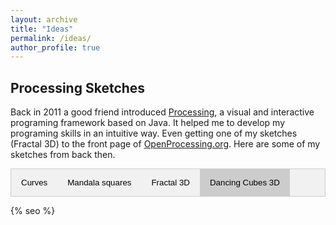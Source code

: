 ```yaml
---
layout: archive
title: "Ideas"
permalink: /ideas/
author_profile: true
---
```

<style scoped>
    /* Style the tab */
.tab {
  overflow: hidden;
  border: 1px solid #ccc;
  background-color: #f1f1f1;
}

/* Style the buttons that are used to open the tab content */
.tab button {
  background-color: inherit;
  float: left;
  border: none;
  outline: none;
  cursor: pointer;
  padding: 14px 16px;
  transition: 0.3s;
}

/* Change background color of buttons on hover */
.tab button:hover {
  background-color: #ddd;
}

/* Create an active/current tablink class */
.tab button.active {
  background-color: #ccc;
}

/* Style the tab content */
.tabcontent {
  display: none;
  padding: 6px 12px;
  border: 1px solid #ccc;
  border-top: none;
}
</style>

<script>
    function openCity(evt, cityName) {
    // Declare all variables
    var i, tabcontent, tablinks;

    // Get all elements with class="tabcontent" and hide them
    tabcontent = document.getElementsByClassName("tabcontent");
    for (i = 0; i < tabcontent.length; i++) {
        tabcontent[i].style.display = "none";
    }

    // Get all elements with class="tablinks" and remove the class "active"
    tablinks = document.getElementsByClassName("tablinks");
    for (i = 0; i < tablinks.length; i++) {
        tablinks[i].className = tablinks[i].className.replace(" active", "");
    }

    // Show the current tab, and add an "active" class to the button that opened the tab
    document.getElementById(cityName).style.display = "block";
    evt.currentTarget.className += " active";
    }
</script>



<script type="text/javascript" src="../assets/processing/processingNew.js"></script>



## Processing Sketches
Back in 2011 a good friend introduced [Processing](https://processing.org/), a visual and interactive programing framework based on Java. It helped me to develop my programing skills in an intuitive way. Even getting one of my sketches (Fractal 3D) to the front page of [OpenProcessing.org](https://www.openprocessing.org).
Here are some of my sketches from back then.
<!-- Tab links -->
<div class="tab">
  <button class="tablinks" onclick="openCity(event, 'merolek')">Curves</button>
  <button class="tablinks" onclick="openCity(event, 'mandala_cuadros')">Mandala squares</button>
  <button class="tablinks" onclick="openCity(event, 'fractal_3D')">Fractal 3D</button>
  <button id="default_tab" class="tablinks active" onclick="openCity(event, 'dancing_cubes_3D')">Dancing Cubes 3D</button>
</div>

<!-- Tab content -->
<div id="merolek" class="tabcontent">
    <h3 id="sketch_title">Curves by lines</h3>
    <canvas id="processing_canvas" data-processing-sources="merolek.pde" style="width:  100%; height: 100%; border-style: solid;"></canvas>
    <br>
    Click on the sketch and use <i class="fa fa-arrow-up"></i> and <i class="fa fa-arrow-down"></i> keys for interaction.
</div>

<div id="fractal_3D" class="tabcontent">
  <h3 id="sketch_title">Fractal 3D</h3>
    <canvas id="processing_canvas" data-processing-sources="proc_cubes_3D.pde" style="width:  100%; height: 100%; border-style: solid;"></canvas>
</div>

<div id="dancing_cubes_3D" class="tabcontent">
  <h3 id="sketch_title">Dancing Cubes 3D</h3>
    <canvas id="processing_canvas" data-processing-sources="dancing_cubes_3D.pde" style="width:  100%; height: 100%; border-style: solid;"></canvas>
</div>

<div id="mandala_cuadros" class="tabcontent">
  <h3 id="sketch_title">Mandala squares</h3>
    <canvas id="processing_canvas" data-processing-sources="mandala_cuadros.pde" style="width:  100%; height: 100%; border-style: solid;"></canvas>
    <br>
    Click mouse to erase. And control size of circles and squares with mouse position.
</div>


<script>
  document.getElementById("default_tab").click()
  console.log('clicled')
</script>


{% seo %}